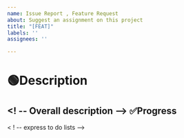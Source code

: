 ```yaml
---
name: Issue Report , Feature Request
about: Suggest an assignment on this project
title: "[FEAT]"
labels: ''
assignees: ''

---
```


🟢Description
===================
<! -- Overall description -->
✅Progress
--------------------------
< ! -- express to do lists -->
